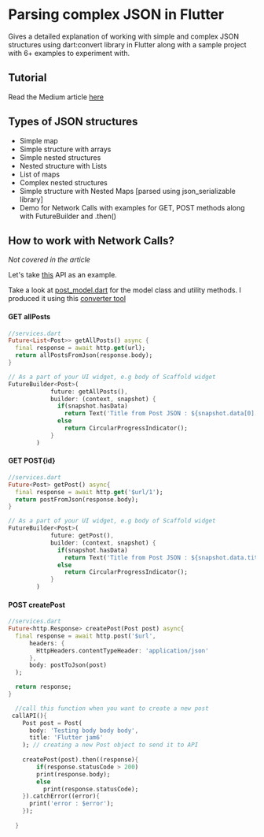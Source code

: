 # Parsing complex JSON in Flutter

Gives a detailed explanation of working with simple and complex JSON structures using dart:convert library in Flutter along with a sample project with 6+ examples to experiment with.

## Tutorial 

Read the Medium article [here](https://medium.com/flutter-community/parsing-complex-json-in-flutter-747c46655f51)

## Types of JSON structures
* Simple map
* Simple structure with arrays
* Simple nested structures
* Nested structure with Lists
* List of maps
* Complex nested structures
* Simple structure with Nested Maps [parsed using json_serializable library]
* Demo for Network Calls with examples for GET, POST methods along with FutureBuilder and .then() 


## How to work with Network Calls?
*Not covered in the article*

Let's take [this](https://jsonplaceholder.typicode.com/posts) API as an example. 

Take a look at [post_model.dart](https://github.com/PoojaB26/ParsingJSON-Flutter/blob/master/lib/model/post_model.dart) for the model class and utility methods. I produced it using this [converter tool](https://app.quicktype.io/)

#### GET allPosts

```dart
//services.dart
Future<List<Post>> getAllPosts() async {
  final response = await http.get(url);
  return allPostsFromJson(response.body);
}
```

```dart
// As a part of your UI widget, e.g body of Scaffold widget
FutureBuilder<Post>(
            future: getAllPosts(),
            builder: (context, snapshot) {
              if(snapshot.hasData)
                return Text('Title from Post JSON : ${snapshot.data[0].title}');
              else
                return CircularProgressIndicator();
            }
        )
```

#### GET POST{id}

```dart
//services.dart
Future<Post> getPost() async{
  final response = await http.get('$url/1');
  return postFromJson(response.body);
}
```

```dart
// As a part of your UI widget, e.g body of Scaffold widget
FutureBuilder<Post>(
            future: getPost(),
            builder: (context, snapshot) {
              if(snapshot.hasData)
                return Text('Title from Post JSON : ${snapshot.data.title}');
              else
                return CircularProgressIndicator();
            }
        )
```

#### POST createPost

```dart
//services.dart
Future<http.Response> createPost(Post post) async{
  final response = await http.post('$url',
      headers: {
        HttpHeaders.contentTypeHeader: 'application/json'
      },
      body: postToJson(post)
  );

  return response;
}
```

```dart
  //call this function when you want to create a new post
 callAPI(){
    Post post = Post(
      body: 'Testing body body body',
      title: 'Flutter jam6'
    ); // creating a new Post object to send it to API
    
    createPost(post).then((response){
        if(response.statusCode > 200)
        print(response.body);
        else
          print(response.statusCode);
    }).catchError((error){
      print('error : $error');
    });
    
  }
```

  
